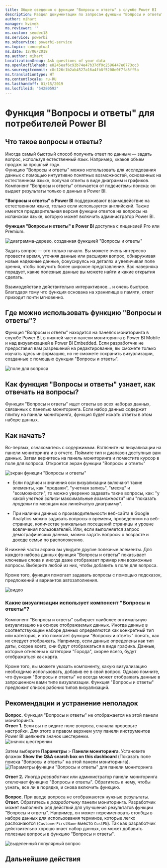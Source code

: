 ```yaml
---
title: Общие сведения о функции "Вопросы и ответы" в службе Power BI
description: Раздел документации по запросам функции "Вопросы и ответы" Power BI на естественном языке.
author: mihart
manager: kvivek
ms.reviewer: ''
ms.custom: seodec18
ms.service: powerbi
ms.subservice: powerbi-service
ms.topic: conceptual
ms.date: 12/06/2018
ms.author: mihart
LocalizationGroup: Ask questions of your data
ms.openlocfilehash: e8245eaf6c93b74e47b37df0c2596447e6773cc3
ms.sourcegitcommit: c8c126c1b2ab4527a16a4fb8f5208e0f7fa5ff5a
ms.translationtype: HT
ms.contentlocale: ru-RU
ms.lasthandoff: 01/15/2019
ms.locfileid: "54280592"
---
```

# <a name="qa-for-power-bi-consumers"></a>Функция "Вопросы и ответы" для **потребителей** Power BI
## <a name="what-is-qa"></a>Что такое вопросы и ответы?
Иногда самый быстрый способ получить ответ по данным — задать вопрос, используя естественный язык. Например, «каков объем продаж за прошлый год».  
Функцию "Вопросы и ответы" можно использовать для исследования данных с помощью интуитивно понятных возможностей, основанных на естественном языке, получая ответы в виде диаграмм и графиков. Компонент "Вопросы и ответы" отличается от подсистемы поиска: он выдает результаты только о данных в Power BI.

**"Вопросы и ответы" в Power BI** поддерживают взаимодействие на естественном языке, только если используется английский. Также имеется предварительная версия функции ответов на вопросы на испанском языке, которую может включить администратор Power BI.

**Функция "Вопросы и ответы" в Power BI** доступна с лицензией Pro или Premium. 
>

![диаграмма-дерево, созданная функцией "Вопросы и ответы"](media/end-user-q-and-a/power-bi-qna.png)

Задать вопрос — это только начало.  Вы можете очень интересно провести время, уточняя данные или расширяя вопрос, обнаруживая новые надежные данные, фокусируясь на деталях и увеличивая поле зрения, чтобы получить более широкое представление. Вас наверняка порадует, какие полезные данные вы можете найти и какие открытия сделать.

Взаимодействие действительно интерактивное... и очень быстрое. Благодаря тому что функция основана на хранилище в памяти, ответ приходит почти мгновенно.

## <a name="where-can-i-use-qa"></a>Где можно использовать функцию "Вопросы и ответы"?
Функция "Вопросы и ответы" находится на панелях мониторинга в службе Power BI, в нижней части панели мониторинга в Power BI Mobile и над визуализацией в Power BI Embedded. Если разработчик не предоставил вам разрешений на редактирование, вы сможете только изучать здесь информацию, но не сможете сохранить визуализации, созданные с помощью функции "Вопросы и ответы".

![поле для вопроса](media/end-user-q-and-a/powerbi-qna.png)

## <a name="how-does-qa-know-how-to-answer-questions"></a>Как функция "Вопросы и ответы" узнает, как отвечать на вопросы?
Функция "Вопросы и ответы" ищет ответы во всех наборах данных, связанных с панелью мониторинга. Если набор данных содержит плитку на панели мониторинга, функция будет искать ответы в этом наборе данных. 

## <a name="how-do-i-start"></a>Как начать?
Во-первых, ознакомьтесь с содержимым. Взгляните на визуализации на панели мониторинга и в отчете. Поймите тип и диапазон доступных вам данных. Затем вернитесь на панель мониторинга и поместите курсор в поле для вопроса. Откроется экран функции "Вопросы и ответы"

![экран функции "Вопросы и ответы"](media/end-user-q-and-a/power-bi-qna-screen.png) 

* Если подписи и значения оси визуализации включают такие элементы, как "продажи", "учетная запись", "месяц" и "возможности", то можно уверенно задавать такие вопросы, как: "у какой *учетной записи* максимальные *возможности*" или "показать *продажи* по месяцам как линейчатую диаграмму".

* При наличии данных о производительности веб-сайта в Google Analytics можно задавать вопросы о времени, проведенном на веб-странице, количестве уникальных посещений страницы и уровне вовлечения пользователей. Или, если выполняется запрос демографических данных, можно задать вопросы о возрасте и доходе семьи по расположению.

В нижней части экрана вы увидите другие полезные элементы. Для каждого набора данных функция "Вопросы и ответы" показывает ключевые слова и иногда даже отображает пример или возможные вопросы. Выберите любой из них, чтобы добавить в поле для вопроса. 

Кроме того, функция помогает задавать вопросы с помощью подсказок, предложений и вариантов автозаполнения. 

![видео](media/end-user-q-and-a/qa.gif) 


### <a name="which-visualization-does-qa-use"></a>Какие визуализации использует компонент "Вопросы и ответы"?
Компонент "Вопросы и ответы" выбирает наиболее оптимальную визуализацию на основе отображаемых данных. Иногда данные в соответствующем наборе данных определяются как конкретный тип или категория, и это помогает функции "Вопросы и ответы" понять, как их следует отображать. Например, если данные определены как тип даты, скорее всего, они будут отображаться в виде графика. Данные, которые отнесены к категории "Города", скорее всего, будут отображаться как карта.

Кроме того, вы можете указать компоненту, какую визуализацию необходимо использовать, добавив ее в свой вопрос. Однако помните, что функция "Вопросы и ответы" не всегда может отображать данные в запрошенном вами типе визуализации. Функция "Вопросы и ответы" предложит список рабочих типов визуализаций.

## <a name="considerations-and-troubleshooting"></a>Рекомендации и устранение неполадок
**Вопрос.** Функция "Вопросы и ответы" не отображается на этой панели мониторинга.    
**Ответ 1.** Если вы не видите поле вопроса, сначала проверьте настройки. Для этого в правом верхнем углу панели инструментов Power BI щелкните значок шестеренки.   
![значок шестеренки](media/end-user-q-and-a/power-bi-settings.png)

Затем выберите **Параметры** > **Панели мониторинга**. Установите флажок **Show the Q&A search box on this dashboard** (Показать поле поиска "Вопросы и ответы" на этой панели мониторинга).
![Параметры функции "Вопросы и ответы" для панели мониторинга](media/end-user-q-and-a/power-bi-turn-on.png)  


**Ответ 2.** Иногда *разработчик* или администратор панели мониторинга отключает функцию "Вопросы и ответы". Обратитесь к нему, чтобы узнать, все ли в порядке, и снова включить функцию.   

**Вопрос.** При вводе вопроса не отображаются нужные результаты.    
**Ответ.** Обратитесь к *разработчику* панели мониторинга. Разработчик может выполнить ряд действий для улучшения результатов функции "Вопросы и ответы". Например, он может переименовать столбцы в наборе данных для использования терминов, которые легко распознаются (`CustomerFirstName` вместо `CustFN`). Так как разработчик действительно хорошо знает набор данных, он может добавить полезные вопросы в функцию "Вопросы и ответы".

![выделенный популярный вопрос](media/end-user-q-and-a/power-bi-featured-q.png)

## <a name="next-steps"></a>Дальнейшие действия

